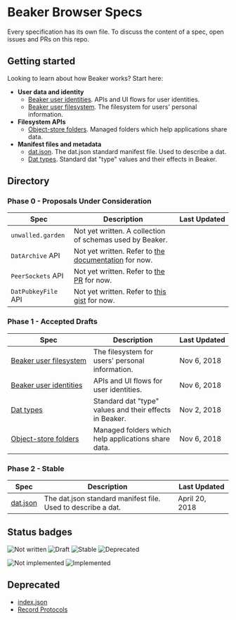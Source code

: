 # Beaker Browser Specs

Every specification has its own file. To discuss the content of a spec, open issues and PRs on this repo.

## Getting started

Looking to learn about how Beaker works? Start here:

 - **User data and identity**
   - [Beaker&nbsp;user&nbsp;identities](./beaker-identities.md). APIs and UI flows for user identities.
   - [Beaker&nbsp;user&nbsp;filesystem](./beaker-user-fs.md). The filesystem for users' personal information.
 - **Filesystem APIs**
   - [Object-store&nbsp;folders](./object-store-folder.md). Managed folders which help applications share data.
 - **Manifest files and metadata**
   - [dat.json](https://github.com/datprotocol/dat.json). The dat.json standard manifest file. Used to describe a dat.
   - [Dat types](./dat-types.md). Standard dat "type" values and their effects in Beaker.

## Directory

### Phase 0 - Proposals Under Consideration

|Spec|Description|Last&nbsp;Updated|
|-|-|-|
|`unwalled.garden`|Not yet written. A collection of schemas used by Beaker.||
|`DatArchive` API|Not yet written. Refer to [the documentation](https://beakerbrowser.com/docs/apis/dat) for now.||
|`PeerSockets` API|Not yet written. Refer to [the PR](https://github.com/beakerbrowser/beaker-core/pull/6) for now.||
|`DatPubkeyFile` API|Not yet written. Refer to [this gist](https://gist.github.com/pfrazee/e4a9d1bdd095564991b5b75a5fe49bd7) for now.||

### Phase 1 - Accepted Drafts

|Spec|Description|Last&nbsp;Updated|
|-|-|-|
|[Beaker&nbsp;user&nbsp;filesystem](./beaker-user-fs.md)|The filesystem for users' personal information.|Nov 6, 2018|
|[Beaker&nbsp;user&nbsp;identities](./beaker-identities.md)|APIs and UI flows for user identities.|Nov 6, 2018|
|[Dat types](./dat-types.md)|Standard dat "type" values and their effects in Beaker.|Nov 2, 2018|
|[Object-store&nbsp;folders](./object-store-folder.md)|Managed folders which help applications share data.|Nov 6, 2018|

### Phase 2 - Stable

|Spec|Description|Last&nbsp;Updated|
|-|-|-|
|[dat.json](https://github.com/datprotocol/dat.json)|The dat.json standard manifest file. Used to describe a dat.|April 20, 2018|

## Status badges

![Not written](https://img.shields.io/badge/Draft-Not%20written-red.svg)
![Draft](https://img.shields.io/badge/Draft-In%20progress-yellow.svg)
![Stable](https://img.shields.io/badge/Draft-Stable-green.svg)
![Deprecated](https://img.shields.io/badge/Draft-Deprecated-lightgrey.svg)

![Not implemented](https://img.shields.io/badge/Status-Not%20implemented-red.svg)
![Implemented](https://img.shields.io/badge/Status-Implemented-green.svg)

## Deprecated

 - [index.json](./index-json.md)
 - [Record Protocols](https://github.com/beakerbrowser/record-protocols-spec)
